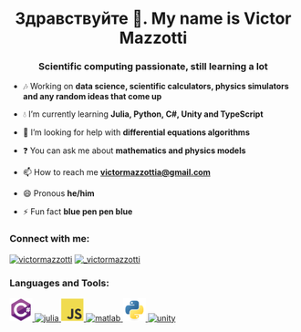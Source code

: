 <h1 align="center">Здравствуйте 👐. My name is Victor Mazzotti</h1>
<h3 align="center">Scientific computing passionate, still learning a lot</h3>


- 🎶 Working on **data science, scientific calculators, physics simulators and any random ideas that come up**

- 💧 I’m currently learning **Julia, Python, C#, Unity and TypeScript**

- 🤝 I’m looking for help with **differential equations algorithms**

- ❓ You can ask me about **mathematics and physics models**

- 📫 How to reach me **victormazzottia@gmail.com**

- 😄 Pronous **he/him**

- ⚡ Fun fact **blue pen pen blue**

<h3 align="left">Connect with me:</h3>
<p align="left">
<a href="https://twitter.com/victormazzotti" target="blank"><img align="center" src="https://raw.githubusercontent.com/rahuldkjain/github-profile-readme-generator/master/src/images/icons/Social/twitter.svg" alt="victormazzotti" height="30" width="40" /></a>
<a href="https://instagram.com/_victormazzotti" target="blank"><img align="center" src="https://raw.githubusercontent.com/rahuldkjain/github-profile-readme-generator/master/src/images/icons/Social/instagram.svg" alt="_victormazzotti" height="30" width="40" /></a>
</p>

<h3 align="left">Languages and Tools:</h3>
<p align="left"> <a href="https://www.w3schools.com/cs/" target="_blank" rel="noreferrer"> <img src="https://raw.githubusercontent.com/devicons/devicon/master/icons/csharp/csharp-original.svg" alt="csharp" width="40" height="40"/> </a> <a href="https://julialang.org" target="_blank" rel="noreferrer"> <img src="https://www.vectorlogo.zone/logos/julialang/julialang-icon.svg" alt="julia" width="40" height="40"/> </a> <a href="https://developer.mozilla.org/en-US/docs/Web/JavaScript" target="_blank" rel="noreferrer"> <img src="https://raw.githubusercontent.com/devicons/devicon/master/icons/javascript/javascript-original.svg" alt="javascript" width="40" height="40"/> </a> <a href="https://www.mathworks.com/" target="_blank" rel="noreferrer"> <img src="https://upload.wikimedia.org/wikipedia/commons/2/21/Matlab_Logo.png" alt="matlab" width="40" height="40"/> </a> <a href="https://www.python.org" target="_blank" rel="noreferrer"> <img src="https://raw.githubusercontent.com/devicons/devicon/master/icons/python/python-original.svg" alt="python" width="40" height="40"/> </a> <a href="https://unity.com/" target="_blank" rel="noreferrer"> <img src="https://www.vectorlogo.zone/logos/unity3d/unity3d-icon.svg" alt="unity" width="40" height="40"/> </a> </p>
